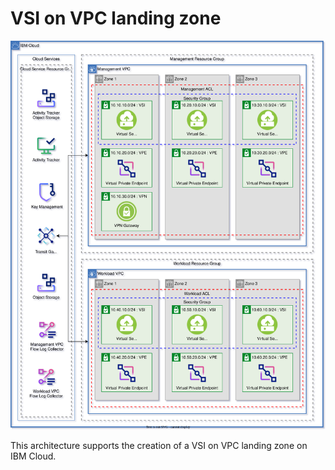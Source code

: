 # VSI on VPC landing zone

![Architecture diagram for the Standard variation of VSI on VPC landing zone](https://raw.githubusercontent.com/terraform-ibm-modules/terraform-ibm-landing-zone/main/reference-architectures/vsi-vsi.drawio.svg)

This architecture supports the creation of a VSI on VPC landing zone on IBM Cloud.
